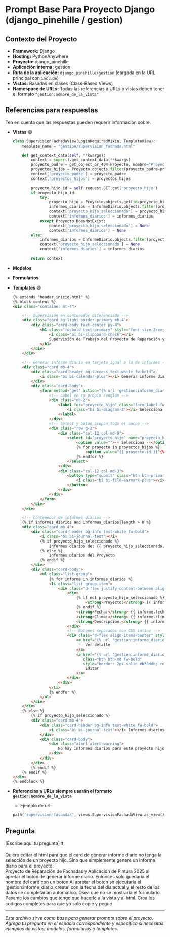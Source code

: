 # Prompt Base Para Proyecto Django (django_pinehille / gestion)

## Contexto del Proyecto

- **Framework:** Django
- **Hosting:** PythonAnywhere
- **Proyecto:** django_pinehille
- **Aplicación interna:** gestion
- **Ruta de la aplicación:** `django_pinehille/gestion` (cargada en la URL principal con `include`)
- **Vistas:** Basadas en clases (Class-Based Views)
- **Namespace de URLs:** Todas las referencias a URLs o vistas deben tener el formato `"gestion:nombre_de_la_vista"`

## Referencias para respuestas

Ten en cuenta que las respuestas pueden requerir información sobre:

- **Vistas** 😄

    ```python
    class SupervisionFachadaView(LoginRequiredMixin, TemplateView):
        template_name = "gestion/supervision_fachada.html"

        def get_context_data(self, **kwargs):
            context = super().get_context_data(**kwargs)
            proyecto_padre = get_object_or_404(Proyecto, nombre="Proyecto de Reparación de Fachadas y Aplicación de Pintura 2025")
            proyectos_hijos = Proyecto.objects.filter(proyecto_padre=proyecto_padre)
            context['proyecto_padre'] = proyecto_padre
            context['proyectos_hijos'] = proyectos_hijos

            proyecto_hijo_id = self.request.GET.get('proyecto_hijo')
            if proyecto_hijo_id:
                try:
                    proyecto_hijo = Proyecto.objects.get(id=proyecto_hijo_id)
                    informes_diarios = InformeDiario.objects.filter(proyecto=proyecto_hijo).order_by('-fecha_inf')
                    context['proyecto_hijo_seleccionado'] = proyecto_hijo
                    context['informes_diarios'] = informes_diarios
                except Proyecto.DoesNotExist:
                    context['proyecto_hijo_seleccionado'] = None
                    context['informes_diarios'] = None
            else:
                informes_diarios = InformeDiario.objects.filter(proyecto__in=proyectos_hijos).order_by('-fecha_inf')
                context['proyecto_hijo_seleccionado'] = None
                context['informes_diarios'] = informes_diarios

            return context
    ```

- **Modelos**
- **Formularios**
- **Templates** 😄

    ```html
    {% extends "header_inicio.html" %}
    {% block content %}
    <div class="container mt-4">

        <!-- Supervisión en contenedor diferenciado -->
        <div class="card bg-light border-primary mb-4">
            <div class="card-body text-center py-4">
                <h1 class="fw-bold text-primary" style="font-size:2rem;">
                    <i class="bi bi-clipboard-check"></i>
                    Supervisión de Trabajo del Proyecto de Reparación y Impermeabilización de Fachada
                </h1>
            </div>
        </div>

        <!-- Generar informe diario en tarjeta igual a la de informes -->
        <div class="card mb-4">
            <div class="card-header bg-success text-white fw-bold">
                <i class="bi bi-calendar-plus"></i> Generar informe diario
            </div>
            <div class="card-body">
                <form method="get" action="{% url 'gestion:informe_diario_create' %}">
                    <!-- Label en su propio renglón -->
                    <div class="mb-2">
                        <label for="proyecto_hijo" class="form-label fw-bold">
                            <i class="bi bi-diagram-3"></i> Selecciona un proyecto hijo:
                        </label>
                    </div>
                    <!-- Select y botón ocupan todo el ancho -->
                    <div class="row g-2">
                        <div class="col-12 col-md-9">
                            <select id="proyecto_hijo" name="proyecto_hijo" class="form-select fs-5 w-100">
                                <option value="">-- Selecciona --</option>
                                {% for proyecto in proyectos_hijos %}
                                    <option value="{{ proyecto.id }}"{% if proyecto.id|stringformat:"s" == request.GET.proyecto_hijo %} selected{% endif %}>{{ proyecto.nombre }}</option>
                                {% endfor %}
                            </select>
                        </div>
                        <div class="col-12 col-md-3">
                            <button type="submit" class="btn btn-primary fw-bold fs-5 w-100">
                                <i class="bi bi-file-earmark-plus"></i> Generar informe diario
                            </button>
                        </div>
                    </div>
                </form>
            </div>
        </div>

        <!-- Contenedor de informes diarios -->
        {% if informes_diarios and informes_diarios|length > 0 %}
        <div class="card mb-4">
            <div class="card-header bg-info text-white fw-bold">
                <i class="bi bi-journal-text"></i>
                {% if proyecto_hijo_seleccionado %}
                    Informes diarios de: {{ proyecto_hijo_seleccionado.nombre }}
                {% else %}
                    Informes Diarios del Proyecto
                {% endif %}
            </div>
            <div class="card-body">
                <ul class="list-group">
                    {% for informe in informes_diarios %}
                    <li class="list-group-item">
                        <div class="d-flex justify-content-between align-items-center">
                            <div>
                                {% if not proyecto_hijo_seleccionado %}
                                    <strong>Proyecto:</strong> {{ informe.proyecto.nombre }}<br>
                                {% endif %}
                                <strong>Fecha:</strong> {{ informe.fecha_inf|date:"d/m/Y" }}<br>
                                <strong>Clima:</strong> {{ informe.clima }}<br>
                                <strong>Descripción:</strong> {{ informe.descripcion|default:"Sin descripción" }}
                            </div>
                            <!-- Botones separados con CSS inline -->
                            <div class="d-flex align-items-center" style="gap: 12px;">
                                <a href="{% url 'gestion:informe_diario_detail' informe.id %}" class="btn btn-outline-primary btn-md">
                                    Ver detalle
                                </a>
                                <a href="{% url 'gestion:informe_diario_editar' informe.id %}" 
                                   class="btn btn-md fw-bold"
                                   style="border: 2px solid #b39ddb; color: #7c4dff; background: transparent;">
                                    Editar
                                </a>
                            </div>
                        </div>
                    </li>
                    {% endfor %}
                </ul>
            </div>
        </div>
        {% else %}
            {% if proyecto_hijo_seleccionado %}
            <div class="card mb-4">
                <div class="card-header bg-info text-white fw-bold">
                    <i class="bi bi-journal-text"></i> Informes diarios de: {{ proyecto_hijo_seleccionado.nombre }}
                </div>
                <div class="card-body">
                    <div class="alert alert-warning">
                        No hay informes diarios para este proyecto hijo.
                    </div>
                </div>
            </div>
            {% endif %}
        {% endif %}
    </div>
    {% endblock %}
    ```

- **Referencias a URLs siempre usarán el formato `gestion:nombre_de_la_vista`**
    - Ejemplo de url:
    ```python
    path('supervision-fachada/', views.SupervisionFachadaView.as_view(), name='supervision_fachada'),
    ```

## Pregunta

[Escribe aquí tu pregunta] ❓

Quiero editar el html para que el card de generar informe diario no tenga la selección de un proyecto hijo. Sino que simplemente genere un informe diario para el proyecto:  
Proyecto de Reparación de Fachadas y Aplicación de Pintura 2025 al apretar el boton de generar informe diario.
Entonces solo quedaria el nombre del card con un boton 
Al apretar el boton se ejecutaria el 'gestion:informe_diario_create' con la fecha del día actual y el resto de los datos se completarian automatico. Osea que no se mostraría el formulario.
Pasame los cambios que tengo que hacerle a la vista y al html.
Crea los codigos completos para que yo solo copie y pegue

---

_Este archivo sirve como base para generar prompts sobre el proyecto. Agrega tu pregunta en el espacio correspondiente y especifica si necesitas ejemplos de vistas, modelos, formularios o templates._

